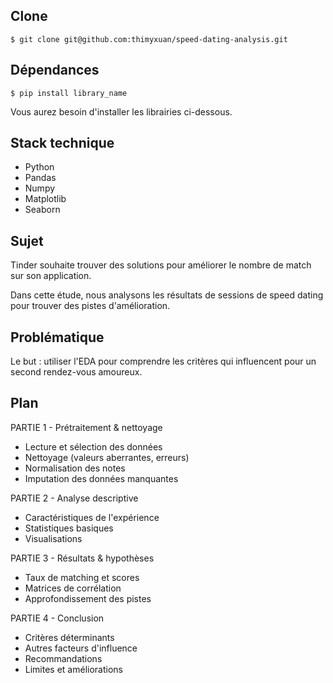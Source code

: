 ## Clone

```$ git clone git@github.com:thimyxuan/speed-dating-analysis.git```

## Dépendances

```$ pip install library_name```

Vous aurez besoin d'installer les librairies ci-dessous.

## Stack technique 

- Python
- Pandas
- Numpy
- Matplotlib
- Seaborn

## Sujet

Tinder souhaite trouver des solutions pour améliorer le nombre de match sur son application.  

Dans cette étude, nous analysons les résultats de sessions de speed dating pour trouver des pistes d'amélioration.

## Problématique

Le but : utiliser l'EDA pour comprendre les critères qui influencent pour un second rendez-vous amoureux.

## Plan 

PARTIE 1 - Prétraitement & nettoyage
- Lecture et sélection des données  
- Nettoyage (valeurs aberrantes, erreurs)
- Normalisation des notes
- Imputation des données manquantes

PARTIE 2 - Analyse descriptive   
- Caractéristiques de l'expérience
- Statistiques basiques
- Visualisations 

PARTIE 3 - Résultats & hypothèses
- Taux de matching et scores
- Matrices de corrélation
- Approfondissement des pistes

PARTIE 4 - Conclusion  
- Critères déterminants  
- Autres facteurs d'influence
- Recommandations
- Limites et améliorations